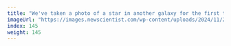 ```yaml
---
title: "We've taken a photo of a star in another galaxy for the first time"
imageUrl: "https://images.newscientist.com/wp-content/uploads/2024/11/20164541/SEI_230303299.jpg?width=788"
index: 145
weight: 145
---
```

